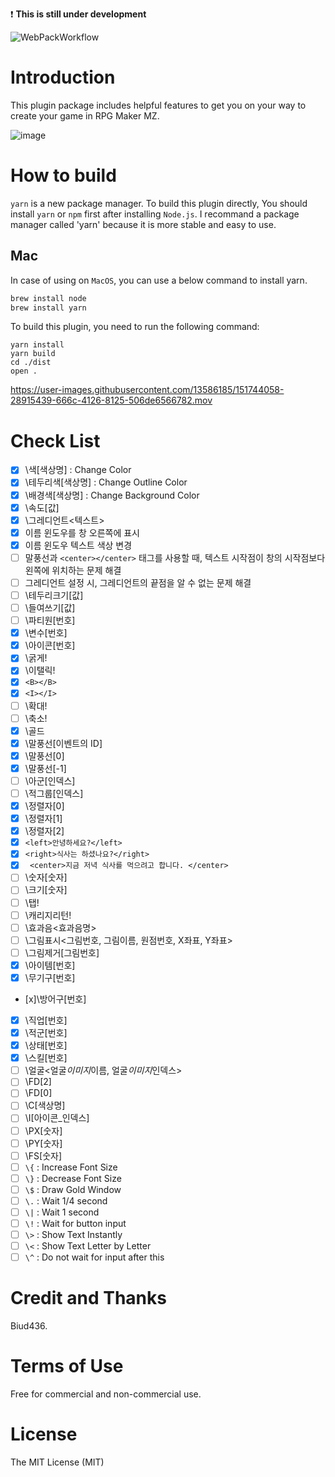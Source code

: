 :exclamation: **This is still under development**

![WebPackWorkflow](https://github.com/biud436/MessageSystemRMZ/actions/workflows/webpack.yml/badge.svg)

# Introduction

This plugin package includes helpful features to get you on your way to create your game in RPG Maker MZ.

![image](https://user-images.githubusercontent.com/13586185/152173839-79931cee-7fff-442d-a2e1-069cce1932ce.png)

# How to build

`yarn` is a new package manager. To build this plugin directly, You should install `yarn` or `npm` first after installing `Node.js`. I recommand a package manager called 'yarn' because it is more stable and easy to use.

## Mac

In case of using on `MacOS`, you can use a below command to install yarn.

```sh
brew install node
brew install yarn
```

To build this plugin, you need to run the following command:

```
yarn install
yarn build
cd ./dist
open .
```

https://user-images.githubusercontent.com/13586185/151744058-28915439-666c-4126-8125-506de6566782.mov

# Check List

- [x] \색[색상명] : Change Color
- [x] \테두리색[색상명] : Change Outline Color
- [x] \배경색[색상명] : Change Background Color
- [x] \속도[값]
- [x] \그레디언트<텍스트>
- [x] 이름 윈도우를 창 오른쪽에 표시
- [x] 이름 윈도우 텍스트 색상 변경
- [ ] 말풍선과 `<center></center>` 태그를 사용할 때, 텍스트 시작점이 창의 시작점보다 왼쪽에 위치하는 문제 해결
- [ ] 그레디언트 설정 시, 그레디언트의 끝점을 알 수 없는 문제 해결
- [ ] \테두리크기[값]
- [ ] \들여쓰기[값]
- [ ] \파티원[번호]
- [x] \변수[번호]
- [x] \아이콘[번호]
- [x] \굵게!
- [x] \이탤릭!
- [x] `<B></B>`
- [x] `<I></I>`
- [ ] \확대!
- [ ] \축소!
- [x] \골드
- [x] \말풍선[이벤트의 ID]
- [x] \말풍선[0]
- [x] \말풍선[-1]
- [ ] \아군[인덱스]
- [ ] \적그룹[인덱스]
- [x] \정렬자[0]
- [x] \정렬자[1]
- [x] \정렬자[2]
- [x] `<left>안녕하세요?</left>`
- [x] `<right>식사는 하셨나요?</right>`
- [x] ` <center>지금 저녁 식사를 먹으려고 합니다. </center>`
- [ ] \숫자[숫자]
- [ ] \크기[숫자]
- [ ] \탭!
- [ ] \캐리지리턴!
- [ ] \효과음<효과음명>
- [ ] \그림표시<그림번호, 그림이름, 원점번호, X좌표, Y좌표>
- [ ] \그림제거[그림번호]
- [x] \아이템[번호]
- [x] \무기구[번호]
- [x]\방어구[번호]
- [x] \직업[번호]
- [x] \적군[번호]
- [x] \상태[번호]
- [x] \스킬[번호]
- [ ] \얼굴<얼굴*이미지*이름, 얼굴*이미지*인덱스>
- [ ] \FD[2]
- [ ] \FD[0]
- [ ] \C[색상명]
- [ ] \I[아이콘_인덱스]
- [ ] \PX[숫자]
- [ ] \PY[숫자]
- [ ] \FS[숫자]
- [ ] `\{` : Increase Font Size
- [ ] `\}` : Decrease Font Size
- [ ] `\$` : Draw Gold Window
- [ ] `\.` : Wait 1/4 second
- [ ] `\|` : Wait 1 second
- [ ] `\!` : Wait for button input
- [ ] `\>` : Show Text Instantly
- [ ] `\<` : Show Text Letter by Letter
- [ ] `\^` : Do not wait for input after this

# Credit and Thanks

Biud436.

# Terms of Use

Free for commercial and non-commercial use.

# License

The MIT License (MIT)
